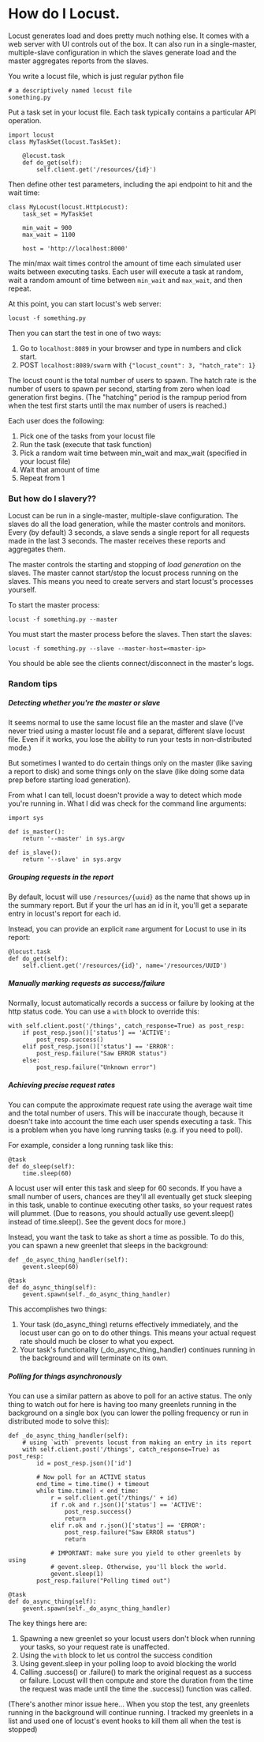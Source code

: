 # How do I Locust.

Locust generates load and does pretty much nothing else. It comes with a web
server with UI controls out of the box. It can also run in a single-master,
multiple-slave configuration in which the slaves generate load and the master
aggregates reports from the slaves.

You write a locust file, which is just regular python file

    # a descriptively named locust file
    something.py

Put a task set in your locust file. Each task typically contains a particular
API operation.

    import locust
    class MyTaskSet(locust.TaskSet):

        @locust.task
        def do_get(self):
            self.client.get('/resources/{id}')

Then define other test parameters, including the api endpoint to hit and the wait time:

    class MyLocust(locust.HttpLocust):
        task_set = MyTaskSet

        min_wait = 900
        max_wait = 1100

        host = 'http://localhost:8000'

The min/max wait times control the amount of time each simulated user waits 
between executing tasks. Each user will execute a task at random, wait a random 
amount of time between `min_wait` and `max_wait`, and then repeat.

At this point, you can start locust's web server:

    locust -f something.py

Then you can start the test in one of two ways:

1. Go to `localhost:8089` in your browser and type in numbers and click start.
2. POST `localhost:8089/swarm` with `{"locust_count": 3, "hatch_rate": 1}`

The locust count is the total number of users to spawn. The hatch rate is the
number of users to spawn per second, starting from zero when load generation
first begins. (The "hatching" period is the rampup period from when the test
first starts until the max number of users is reached.)

Each user does the following:

1. Pick one of the tasks from your locust file
2. Run the task (execute that task function)
3. Pick a random wait time between min_wait and max_wait (specified in your locust file)
4. Wait that amount of time
5. Repeat from 1


### But how do I slavery??

Locust can be run in a single-master, multiple-slave configuration. The slaves
do all the load generation, while the master controls and monitors. Every (by default)
3 seconds, a slave sends a single report for all requests made in the last 3 seconds. 
The master receives these reports and aggregates them.

The master controls the starting and stopping of *load generation* on the slaves.
The master cannot start/stop the locust process running on the slaves. This
means you need to create servers and start locust's processes yourself.

To start the master process:

    locust -f something.py --master

You must start the master process before the slaves. Then start the slaves:

    locust -f something.py --slave --master-host=<master-ip>

You should be able see the clients connect/disconnect in the master's logs.

### Random tips


##### Detecting whether you're the master or slave
It seems normal to use the same locust file an the master and slave (I've never
tried using a master locust file and a separat, different slave locust file. Even 
if it works, you lose the ability to run your tests in non-distributed mode.)

But sometimes I wanted to do certain things only on the master (like saving
a report to disk) and some things only on the slave (like doing some data prep
before starting load generation).

From what I can tell, locust doesn't provide a way to detect which mode you're
running in. What I did was check for the command line arguments:

    import sys
    
    def is_master():
        return '--master' in sys.argv

    def is_slave():
        return '--slave' in sys.argv
        
##### Grouping requests in the report
By default, locust will use `/resources/{uuid}` as the name that shows up
in the summary report. But if your the url has an id in it, you'll get a separate entry
in locust's report for each id. 

Instead, you can provide an explicit `name` argument for Locust to use in its report:

    @locust.task
    def do_get(self):
        self.client.get('/resources/{id}', name='/resources/UUID')

##### Manually marking requests as success/failure
Normally, locust automatically records a success or failure by looking at the
http status code. You can use a `with` block to override this:

    with self.client.post('/things', catch_response=True) as post_resp:
        if post_resp.json()['status'] == 'ACTIVE':
            post_resp.success()
        elif post_resp.json()['status'] == 'ERROR':
            post_resp.failure("Saw ERROR status")
        else:
            post_resp.failure("Unknown error")

##### Achieving precise request rates
You can compute the approximate request rate using the average wait time and
the total number of users. This will be inaccurate though, because it doesn't
take into account the time each user spends executing a task. This is a problem
when you have long running tasks (e.g. if you need to poll).

For example, consider a long running task like this:

    @task
    def do_sleep(self):
        time.sleep(60)

A locust user will enter this task and sleep for 60 seconds. If you have a small
number of users, chances are they'll all eventually get stuck sleeping in this task, 
unable to continue executing other tasks, so your request rates will
plummet. (Due to reasons, you should actually use gevent.sleep() instead of 
time.sleep(). See the gevent docs for more.)

Instead, you want the task to take as short a time as possible. To do this, you
can spawn a new greenlet that sleeps in the background:

    def _do_async_thing_handler(self):
        gevent.sleep(60)

    @task
    def do_async_thing(self):
        gevent.spawn(self._do_async_thing_handler)

This accomplishes two things:

1. Your task (do_async_thing) returns effectively immediately, and the
locust user can go on to do other things. This means your actual request
rate should much be closer to what you expect.
2. Your task's functionality (_do_async_thing_handler) continues running in
the background and will terminate on its own.

##### Polling for things asynchronously
You can use a similar pattern as above to poll for an active status. The only
thing to watch out for here is having too many greenlets running in the
background on a single box (you can lower the polling frequency or run in
distributed mode to solve this):

    def _do_async_thing_handler(self):
        # using `with` prevents locust from making an entry in its report
        with self.client.post('/things', catch_response=True) as post_resp:
            id = post_resp.json()['id']

            # Now poll for an ACTIVE status
            end_time = time.time() + timeout
            while time.time() < end_time:
                r = self.client.get('/things/' + id)
                if r.ok and r.json()['status'] == 'ACTIVE':
                    post_resp.success()
                    return
                elif r.ok and r.json()['status'] == 'ERROR':
                    post_resp.failure("Saw ERROR status")
                    return

                # IMPORTANT: make sure you yield to other greenlets by using
                # gevent.sleep. Otherwise, you'll block the world.
                gevent.sleep(1)
            post_resp.failure("Polling timed out")

    @task
    def do_async_thing(self):
        gevent.spawn(self._do_async_thing_handler)

The key things here are:

1. Spawning a new greenlet so your locust users don't block when running
your tasks, so your request rate is unaffected.
2. Using the `with` block to let us control the success condition
3. Using gevent.sleep in your polling loop to avoid blocking the world
4. Calling .success() or .failure() to mark the original request as a
success or failure. Locust will then compute and store the duration from the time
the request was made until the time the .success() function was called.

(There's another minor issue here... When you stop the test, any greenlets
running in the background will continue running. I tracked my greenlets in a
list and used one of locust's event hooks to kill them all when the test is stopped)




